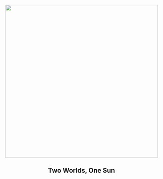 
<p align="center"><img src="https://apod.nasa.gov/apod/image/2506/TwoWorldsOneSun_Bouic_1080.jpg" width="500" height="500"></p>
<h2 align="center"> Two Worlds, One Sun </h2>
